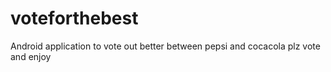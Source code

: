 # voteforthebest
Android application to vote out better between pepsi and cocacola plz vote and enjoy
